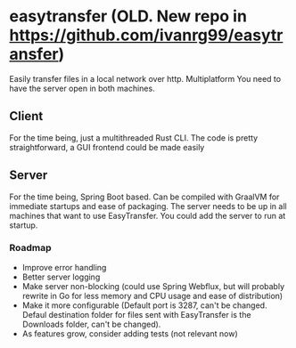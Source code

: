 # easytransfer (OLD. New repo in https://github.com/ivanrg99/easytransfer)
Easily transfer files in a local network over http. Multiplatform
You need to have the server open in both machines.

## Client
For the time being, just a multithreaded Rust CLI. The code is pretty straightforward, a GUI frontend could be made easily

## Server
For the time being, Spring Boot based. Can be compiled with GraalVM for immediate startups and ease of packaging. The server needs to be up in all machines that want to use EasyTransfer. You could add the server to run at startup.


### Roadmap
- Improve error handling
- Better server logging
- Make server non-blocking (could use Spring Webflux, but will probably rewrite in Go for less memory and CPU usage and ease of distribution)
- Make it more configurable (Default port is 3287, can't be changed. Defaul destination folder for files sent with EasyTransfer is the Downloads folder, can't be changed).
- As features grow, consider adding tests (not relevant now)
